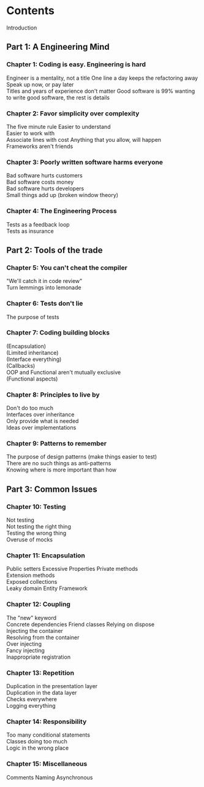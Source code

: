 # Contents

Introduction

## Part 1: A Engineering Mind

### Chapter 1: Coding is easy. Engineering is hard

Engineer is a mentality, not a title
One line a day keeps the refactoring away
Speak up now, or pay later  
Titles and years of experience don't matter
Good software is 99% wanting to write good software, the rest is details  

### Chapter 2: Favor simplicity over complexity

The five minute rule
Easier to understand  
Easier to work with  
Associate lines with cost
Anything that you allow, will happen  
Frameworks aren't friends  

### Chapter 3: Poorly written software harms everyone

Bad software hurts customers  
Bad software costs money  
Bad software hurts developers  
Small things add up (broken window theory)  

### Chapter 4: The Engineering Process

Tests as a feedback loop  
Tests as insurance  

## Part 2: Tools of the trade

### Chapter 5: You can't cheat the compiler

"We'll catch it in code review"  
Turn lemmings into lemonade  

### Chapter 6: Tests don't lie

The purpose of tests  

### Chapter 7: Coding building blocks

(Encapsulation)  
(Limited inheritance)  
(Interface everything)  
(Callbacks)  
OOP and Functional aren't mutually exclusive  
(Functional aspects)  

### Chapter 8: Principles to live by

Don't do too much  
Interfaces over inheritance  
Only provide what is needed  
Ideas over implementations  

### Chapter 9: Patterns to remember

The purpose of design patterns (make things easier to test)  
There are no such things as anti-patterns  
Knowing where is more important than how  

## Part 3: Common Issues

### Chapter 10: Testing

Not testing  
Not testing the right thing  
Testing the wrong thing  
Overuse of mocks  

### Chapter 11: Encapsulation

Public setters
Excessive Properties
Private methods  
Extension methods  
Exposed collections  
Leaky domain
Entity Framework  

### Chapter 12: Coupling

The "new" keyword  
Concrete dependencies
Friend classes
Relying on dispose  
Injecting the container  
Resolving from the container  
Over injecting  
Fancy injecting  
Inappropriate registration

### Chapter 13: Repetition

Duplication in the presentation layer  
Duplication in the data layer  
Checks everywhere  
Logging everything

### Chapter 14: Responsibility

Too many conditional statements  
Classes doing too much  
Logic in the wrong place

### Chapter 15: Miscellaneous

Comments
Naming
Asynchronous
